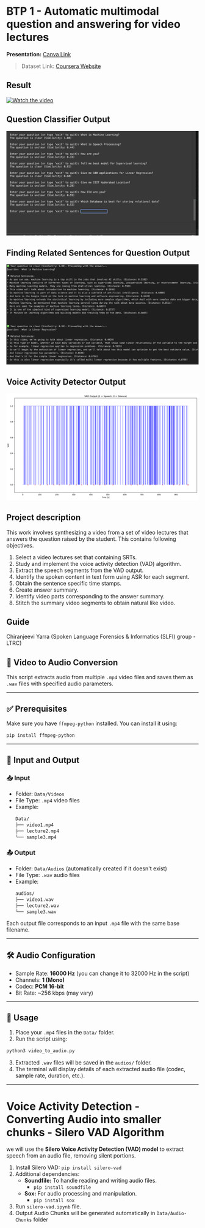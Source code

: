 # BTP 1 - Automatic multimodal question and answering for video lectures

**Presentation:** [Canva Link](https://www.canva.com/design/DAGhsnSEdRo/IxsYfXwTJMAf6B7icCmBbQ/view?utm_content=DAGhsnSEdRo&utm_campaign=designshare&utm_medium=link2&utm_source=uniquelinks&utlId=hb2715aa87e)

> Dataset Link: [Coursera Website](https://www.coursera.org/learn/introduction-to-machine-learning-supervised-learning/home/week/1)


## Result
[![Watch the video](https://img.youtube.com/vi/EWW-C-lGbvo/hqdefault.jpg)](https://youtu.be/EWW-C-lGbvo)


## Question Classifier Output
![Classify Question Image](Classify-Question.png)

## Finding Related Sentences for Question Output
![Related Sentences output](Related-Sentences-Output.png)

## Voice Activity Detector Output
![Voice Activity Detector Output](Voice-Activity-Detector-Output.png)

## Project description
This work involves synthesizing a video from a set of video lectures that answers the question raised by the student. This contains following objectives.
1. Select a video lectures set that containing SRTs.
2. Study and implement the voice activity detection (VAD) algorithm.
3. Extract the speech segments from the VAD output.
4. Identify the spoken content in text form using ASR for each segment.
5. Obtain the sentence specific time stamps.
6. Create answer summary.
7. Identify video parts corresponding to the answer summary.
8. Stitch the summary video segments to obtain natural like video.

## Guide
Chiranjeevi Yarra (Spoken Language Forensics & Informatics (SLFI) group - LTRC)

## 🎵 Video to Audio Conversion

This script extracts audio from multiple `.mp4` video files and saves them as `.wav` files with specified audio parameters.

---

## ✅ Prerequisites

Make sure you have `ffmpeg-python` installed. You can install it using:

```bash
pip install ffmpeg-python
```

---

## 📂 Input and Output

### 📥 Input
- Folder: `Data/Videos`
- File Type: `.mp4` video files
- Example:
  ```
  Data/
  ├── video1.mp4
  ├── lecture2.mp4
  └── sample3.mp4
  ```

### 📤 Output
- Folder: `Data/Audios` (automatically created if it doesn't exist)
- File Type: `.wav` audio files
- Example:
  ```
  audios/
  ├── video1.wav
  ├── lecture2.wav
  └── sample3.wav
  ```

Each output file corresponds to an input `.mp4` file with the same base filename.

---

## 🛠️ Audio Configuration

- Sample Rate: **16000 Hz** (you can change it to 32000 Hz in the script)
- Channels: **1 (Mono)**
- Codec: **PCM 16-bit**
- Bit Rate: ~256 kbps (may vary)

---

## 🚀 Usage

1. Place your `.mp4` files in the `Data/` folder.
2. Run the script using:

```bash
python3 video_to_audio.py
```

3. Extracted `.wav` files will be saved in the `audios/` folder.
4. The terminal will display details of each extracted audio file (codec, sample rate, duration, etc.).

---


# Voice Activity Detection - Converting Audio into smaller chunks - Silero VAD Algorithm
we will use the **Silero Voice Activity Detection (VAD) model** to extract speech from an audio file, removing silent portions.

1. Install Silero VAD:
    `pip install silero-vad`
2. Additional dependencies:
    * **Soundfile:** To handle reading and writing audio files.
        * `pip install soundfile`
    * **Sox:** For audio processing and manipulation.
        * `pip install sox`
3. Run `silero-vad.ipynb` file.
4. Output Audio Chunks will be generated automatically in `Data/Audio-Chunks` folder
